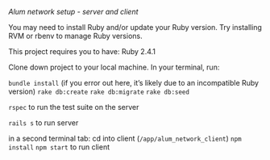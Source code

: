 *Alum network setup - server and client*

You may need to install Ruby and/or update your Ruby version. Try installing RVM or rbenv to manage Ruby versions.

This project requires you to have:
Ruby 2.4.1

Clone down project to your local machine. In your terminal, run:

`bundle install` (if you error out here, it’s likely due to an incompatible Ruby version)
`rake db:create`
`rake db:migrate`
`rake db:seed`

`rspec` to run the test suite on the server

`rails s` to run server

in a second terminal tab:
cd into client (`/app/alum_network_client`)
`npm install`
`npm start` to run client
